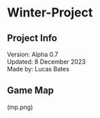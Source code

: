 # Winter-Project

## Project Info
Version: Alpha 0.7  
Updated: 8 December 2023  
Made by: Lucas Bates 

## Game Map
(mp.png)
